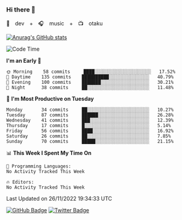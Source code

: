 ### Hi there 👋

🚀　dev　+　🎧　music　+　📺　otaku


[![Anurag's GitHub stats](https://github-readme-stats.vercel.app/api?username=koheitasaka&count_private=true&show_icons=true&theme=monokai)](https://github.com/koheitasaka/github-readme-stats)

<!--START_SECTION:waka-->
![Code Time](http://img.shields.io/badge/Code%20Time-1%2C161%20hrs%2023%20mins-blue)

**I'm an Early 🐤** 

```text
🌞 Morning    58 commits     ████░░░░░░░░░░░░░░░░░░░░░   17.52% 
🌆 Daytime    135 commits    ██████████░░░░░░░░░░░░░░░   40.79% 
🌃 Evening    100 commits    ███████░░░░░░░░░░░░░░░░░░   30.21% 
🌙 Night      38 commits     ██░░░░░░░░░░░░░░░░░░░░░░░   11.48%

```
📅 **I'm Most Productive on Tuesday** 

```text
Monday       34 commits     ██░░░░░░░░░░░░░░░░░░░░░░░   10.27% 
Tuesday      87 commits     ██████░░░░░░░░░░░░░░░░░░░   26.28% 
Wednesday    41 commits     ███░░░░░░░░░░░░░░░░░░░░░░   12.39% 
Thursday     17 commits     █░░░░░░░░░░░░░░░░░░░░░░░░   5.14% 
Friday       56 commits     ████░░░░░░░░░░░░░░░░░░░░░   16.92% 
Saturday     26 commits     ██░░░░░░░░░░░░░░░░░░░░░░░   7.85% 
Sunday       70 commits     █████░░░░░░░░░░░░░░░░░░░░   21.15%

```


📊 **This Week I Spent My Time On** 

```text
💬 Programming Languages: 
No Activity Tracked This Week

🔥 Editors: 
No Activity Tracked This Week

```


 Last Updated on 26/11/2022 19:34:33 UTC
<!--END_SECTION:waka-->

[![GitHub Badge](https://img.shields.io/badge/GitHub-100000?style=for-the-badge&logo=github&logoColor=white)](https://github.com/koheitasaka)
[![Twitter Badge](https://img.shields.io/badge/Twitter-1DA1F2?style=for-the-badge&logo=twitter&logoColor=white)](https://twitter.com/sleep_asleep_)
